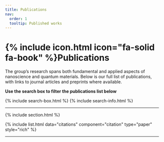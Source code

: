 ```yaml
---
title: Publications
nav:
  order: 1
  tooltip: Published works
---
```


# {% include icon.html icon="fa-solid fa-book" %}Publications

The group’s research spans both fundamental and applied aspects of nanoscience and quantum materials. Below is our full list of publications, with links to journal articles and preprints where available. 

**Use the search box to filter the publications list below**

{% include search-box.html %}
{% include search-info.html %}

---

<!-- ## Highlighted

{% include citation.html lookup="doi:10.1021/acs.nanolett.5c02675" style="rich" %}
{% include citation.html lookup="doi:10.1038/s41467-024-44790-6" style="rich" %}
{% include citation.html lookup="doi:10.1002/adma.202312282" style="rich" %}
{% include citation.html lookup="doi:10.1002/advs.202302101" style="rich" %}
{% include citation.html lookup="doi:10.1002/anie.202213982" style="rich" %}
{% include citation.html lookup="doi:10.1021/acs.nanolett.1c00677" style="rich" %}
{% include citation.html lookup="doi:10.1038/ncomms2679" style="rich" %}
{% include citation.html lookup="doi:10.1103/PhysRevLett.91.136104" style="rich" %} -->

{% include section.html %}

<!-- ## All -->

{% include list.html data="citations" component="citation" type="paper" style="rich" %}

---

